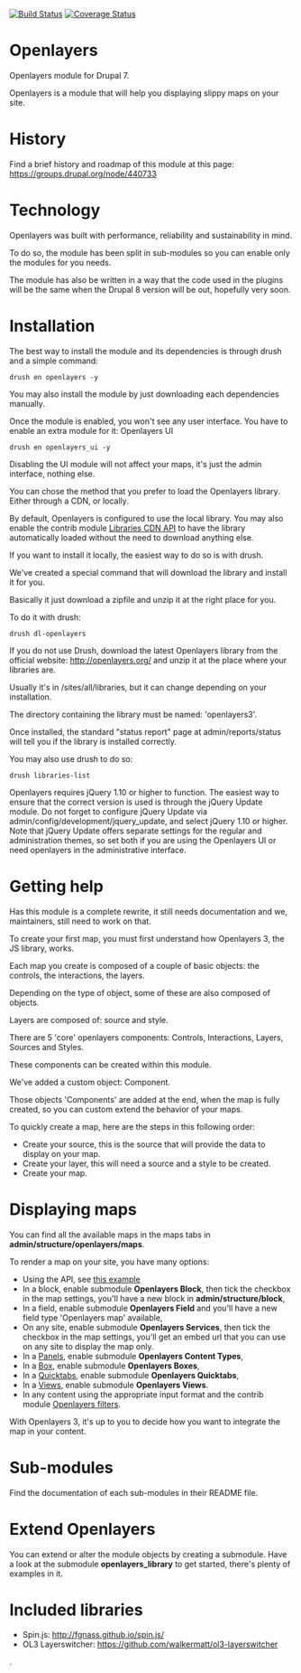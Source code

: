[![Build Status](https://travis-ci.org/drupol/openlayers.svg?branch=7.x-3.x)](https://travis-ci.org/drupol/openlayers)
[![Coverage Status](https://coveralls.io/repos/drupol/openlayers/badge.png?branch=7.x-3.x)](https://coveralls.io/r/drupol/openlayers?branch=7.x-3.x)

# Openlayers
Openlayers module for Drupal 7.

Openlayers is a module that will help you displaying slippy maps on your site.

# History
Find a brief history and roadmap of this module at this page:
https://groups.drupal.org/node/440733

# Technology
Openlayers was built with performance, reliability and sustainability in mind.

To do so, the module has been split in sub-modules so you can enable only the
modules for you needs.

The module has also be written in a way that the code used in the plugins will
be the same when the Drupal 8 version will be out, hopefully very soon.

# Installation
The best way to install the module and its dependencies is through drush and a
simple command:

```
drush en openlayers -y
```

You may also install the module by just downloading each dependencies manually.

Once the module is enabled, you won't see any user interface. You have to
enable an extra module for it: Openlayers UI

```
drush en openlayers_ui -y
```

Disabling the UI module will not affect your maps, it's just the admin
interface, nothing else.

You can chose the method that you prefer to load the Openlayers library.
Either through a CDN, or locally.

By default, Openlayers is configured to use the local library. You may also
enable the contrib module [Libraries CDN API](https://www.drupal.org/project/libraries_cdn) to have the library automatically loaded without the need to download anything else.

If you want to install it locally, the easiest way to do so is with drush.

We've created a special command that will download the library and install
it for you.

Basically it just download a zipfile and unzip it at the right place for you.

To do it with drush:

```
drush dl-openlayers
```

If you do not use Drush, download the latest Openlayers library from the
official website: http://openlayers.org/ and unzip it at the place where your
libraries are.

Usually it's in /sites/all/libraries, but it can change depending on your
installation.

The directory containing the library must be named: 'openlayers3'.

Once installed, the standard "status report" page at admin/reports/status
will tell you if the library is installed correctly.

You may also use drush to do so:

```
drush libraries-list
```

Openlayers requires jQuery 1.10 or higher to function. The easiest way to
ensure that the correct version is used is through the jQuery Update module.
Do not forget to configure jQuery Update via
admin/config/development/jquery_update, and select jQuery 1.10 or higher.
Note that jQuery Update offers separate settings for the regular and
administration themes, so set both if you are using the Openlayers UI or need
openlayers in the administrative interface.

# Getting help
Has this module is a complete rewrite, it still needs documentation and we,
maintainers, still need to work on that.

To create your first map, you must first understand how Openlayers 3, the JS
library, works.

Each map you create is composed of a couple of basic objects: the controls,
the interactions, the layers.

Depending on the type of object, some of these are also composed of objects.

Layers are composed of: source and style.

There are 5 'core' openlayers components: Controls, Interactions, Layers,
Sources and Styles.

These components can be created within this module.

We've added a custom object: Component.

Those objects 'Components' are added at the end, when the map is fully created,
so you can custom extend the behavior of your maps.

To quickly create a map, here are the steps in this following order:
* Create your source, this is the source that will provide the data to display
  on your map.
* Create your layer, this will need a source and a style to be created.
* Create your map.

# Displaying maps

You can find all the available maps in the maps tabs in
**admin/structure/openlayers/maps**.

To render a map on your site, you have many options:
* Using the API, see [this example](https://gist.github.com/drupol/fee9d808b711f658d79b)
* In a block, enable submodule **Openlayers Block**, then tick the checkbox
 in the map settings, you'll have a new block in **admin/structure/block**,</li>
* In a field, enable submodule **Openlayers Field** and you'll have a new field
 type 'Openlayers map' available,</li>
* On any site, enable submodule **Openlayers Services**, then tick the checkbox
 in the map settings, you'll get an embed url that you can use on any site to
 display the map only.
* In a [Panels](https://www.drupal.org/project/panels), enable submodule **Openlayers Content Types**,</li>
* In a [Box](https://www.drupal.org/project/boxes), enable submodule **Openlayers Boxes**,</li>
* In a [Quicktabs](https://www.drupal.org/project/quicktabs), enable submodule **Openlayers Quicktabs**,</li>
* In a [Views](https://www.drupal.org/project/views), enable submodule **Openlayers Views**.</li>
* In any content using the appropriate input format and the contrib module [Openlayers filters](https://www.drupal.org/project/openlayers_filters).</li>

With Openlayers 3, it's up to you to decide how you want to integrate the map
in your content.

# Sub-modules
Find the documentation of each sub-modules in their README file.

# Extend Openlayers
You can extend or alter the module objects by creating a submodule. Have a look
at the submodule **openlayers_library** to get started, there's plenty of
examples in it.

# Included libraries
* Spin.js: http://fgnass.github.io/spin.js/
* OL3 Layerswitcher: https://github.com/walkermatt/ol3-layerswitcher

.
